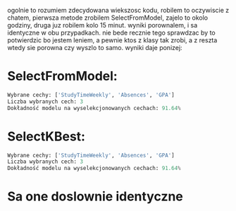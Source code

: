 ogolnie to rozumiem zdecydowana wiekszosc kodu, robilem to oczywiscie z chatem, pierwsza metode zrobilem SelectFromModel, zajelo to okolo godziny, druga juz robilem kolo 15 minut. wyniki porownalem, i sa identyczne w obu przypadkach. nie bede recznie tego sprawdzac by to potwierdzic bo jestem leniem, a pewnie ktos z klasy tak zrobi, a z reszta wtedy sie porowna czy wyszlo to samo. wyniki daje ponizej:

# SelectFromModel:

```py
Wybrane cechy: ['StudyTimeWeekly', 'Absences', 'GPA']
Liczba wybranych cech: 3
Dokładność modelu na wyselekcjonowanych cechach: 91.64%
```

# SelectKBest:

```py
Wybrane cechy: ['StudyTimeWeekly', 'Absences', 'GPA']
Liczba wybranych cech: 3
Dokładność modelu na wyselekcjonowanych cechach: 91.64%
```

# Sa one doslownie identyczne
